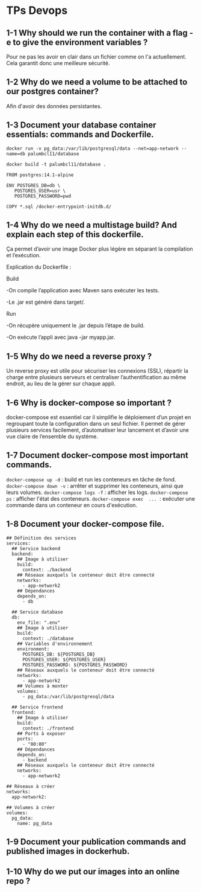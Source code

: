 # TPs Devops
## 1-1 Why should we run the container with a flag -e to give the environment variables ?
Pour ne pas les avoir en clair dans un fichier comme on l'a actuellement. Cela garantit donc une meilleure sécurité.
## 1-2 Why do we need a volume to be attached to our postgres container?
Afin d'avoir des données persistantes.
## 1-3 Document your database container essentials: commands and Dockerfile.
```
docker run -v pg_data:/var/lib/postgresql/data --net=app-network --name=db palumbcl11/database
```
```
docker build -t palumbcl11/database .
```
```
FROM postgres:14.1-alpine

ENV POSTGRES_DB=db \
   POSTGRES_USER=usr \
   POSTGRES_PASSWORD=pwd

COPY *.sql /docker-entrypoint-initdb.d/
```
## 1-4 Why do we need a multistage build? And explain each step of this dockerfile.

Ça permet d’avoir une image Docker plus légère en séparant la compilation et l’exécution.

Explication du Dockerfile :

Build 

-On compile l’application avec Maven sans exécuter les tests.

-Le .jar est généré dans target/.

Run

-On récupère uniquement le .jar depuis l’étape de build.

-On exécute l’appli avec java -jar myapp.jar.

## 1-5 Why do we need a reverse proxy ?

Un reverse proxy est utile pour sécuriser les connexions (SSL), répartir la charge entre plusieurs serveurs et centraliser l’authentification au même endroit, au lieu de la gérer sur chaque appli.
## 1-6 Why is docker-compose so important ?

docker-compose est essentiel car il simplifie le déploiement d’un projet en regroupant toute la configuration dans un seul fichier. Il permet de gérer plusieurs services facilement, d’automatiser leur lancement et d’avoir une vue claire de l’ensemble du système.
## 1-7 Document docker-compose most important commands. 

```docker-compose up -d``` : build et run les conteneurs en tâche de fond. 
```docker-compose down -v``` : arrêter et supprimer les conteneurs, ainsi que leurs volumes. 
```docker-compose logs -f``` : afficher les logs. 
```docker-compose ps``` : afficher l'état des conteneurs. 
```docker-compose exec  ... ```: exécuter une commande dans un conteneur en cours d'exécution.
## 1-8 Document your docker-compose file.

```
## Définition des services
services:
  ## Service backend
  backend:
    ## Image à utiliser
    build:
      context: ./backend
    ## Réseaux auxquels le conteneur doit être connecté
    networks:
      - app-network2
    ## Dépendances
    depends_on:
      - db

  ## Service database
  db:
    env_file: ".env"
    ## Image à utiliser
    build:
      context: ./database
    ## Variables d'environnement
    environment:
      POSTGRES_DB: ${POSTGRES_DB}
      POSTGRES_USER: ${POSTGRES_USER}
      POSTGRES_PASSWORD: ${POSTGRES_PASSWORD}
    ## Réseaux auxquels le conteneur doit être connecté
    networks:
      - app-network2
    ## Volumes à monter
    volumes:
      - pg_data:/var/lib/postgresql/data

  ## Service frontend
  frontend:
    ## Image à utiliser
    build:
      context: ./frontend
    ## Ports à exposer
    ports:
      - "80:80"
    ## Dépendances
    depends_on:
      - backend
    ## Réseaux auxquels le conteneur doit être connecté
    networks:
      - app-network2

## Réseaux à créer
networks:
  app-network2:

## Volumes à créer
volumes:
  pg_data:
    name: pg_data
```
## 1-9 Document your publication commands and published images in dockerhub.
## 1-10 Why do we put our images into an online repo ?
